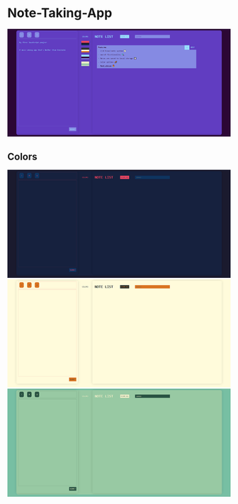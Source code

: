 # Note-Taking-App

![Screenshot](https://github.com/EbenZergaw/Note-Taking-App/blob/readme-assets/readme-img-presentation.png)

## Colors
![Color1](https://github.com/EbenZergaw/Note-Taking-App/blob/readme-assets/readme-img-color1.png)
![Color2](https://github.com/EbenZergaw/Note-Taking-App/blob/readme-assets/readme-img-color2.png)
![Color3](https://github.com/EbenZergaw/Note-Taking-App/blob/readme-assets/readme-img-color3.png)
